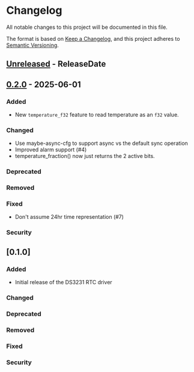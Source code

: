# Changelog

All notable changes to this project will be documented in this file.

The format is based on [Keep a Changelog](https://keepachangelog.com/en/1.0.0/),
and this project adheres to [Semantic Versioning](https://semver.org/spec/v2.0.0.html).

<!-- next-header -->

## [Unreleased] - ReleaseDate

## [0.2.0] - 2025-06-01

### Added

- New `temperature_f32` feature to read temperature as an `f32` value.

### Changed

- Use maybe-async-cfg to support async vs the default sync operation
- Improved alarm support (#4)
- temperature_fraction() now just returns the 2 active bits.

### Deprecated

### Removed

### Fixed

- Don't assume 24hr time representation (#7)

### Security

## [0.1.0]

### Added

- Initial release of the DS3231 RTC driver

### Changed

### Deprecated

### Removed

### Fixed

### Security

<!-- next-url -->
[Unreleased]: https://github.com/user/ds3231-rs/compare/v0.2.0...HEAD
[0.2.0]: https://github.com/user/ds3231-rs/compare/v0.1.0...v0.2.0
